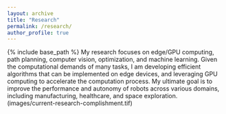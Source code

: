 ```yaml
---
layout: archive
title: "Research"
permalink: /research/
author_profile: true
---
```

{% include base_path %}
My research focuses on edge/GPU computing, path planning, computer vision, optimization, and machine learning. Given the computational demands of many tasks, I am developing efficient algorithms that can be implemented on edge devices, and leveraging GPU computing to accelerate the computation process. My ultimate goal is to improve the performance and autonomy of robots across various domains, including manufacturing, healthcare, and space exploration.
(images/current-research-complishment.tif)
